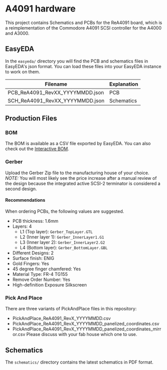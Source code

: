 # A4091 hardware

This project contains Schematics and PCBs for the ReA4091 board,
which is a reimplementation of the Commodore A4091 SCSI controller
for the A4000 and A3000.

## EasyEDA

In the `easyeda/` directory you will find the PCB and schematics files in
EasyEDA's json format. You can load these files into your EasyEDA instance to
work on them.

| Filename                        | Explanation |
|---------------------------------|-------------|
| PCB_ReA4091_RevXX_YYYYMMDD.json | PCB         |
| SCH_ReA4091_RevXX_YYYYMMDD.json | Schematics  |

## Production Files

### BOM

The BOM is available as a CSV file exported by EasyEDA. You can also check out
the [Interactive BOM](https://scsi.me/bom.html).

### Gerber

Upload the Gerber Zip file to the manufacturing house of your choice. *NOTE:*
You will most likely see the price increase after a manual review of the design
because the integrated active SCSI-2 terminator is considered a second design.

#### Recommendations

When ordering PCBs, the following values are suggested.

- PCB thickness: 1.6mm
- Layers: 4
  - L1 (Top layer): `Gerber_TopLayer.GTL`
  - L2 (Inner layer 1): `Gerber_InnerLayer1.G1`
  - L3 (Inner layer 2): `Gerber_InnerLayer2.G2`
  - L4 (Bottom layer): `Gerber_BottomLayer.GBL`
- Different Designs: 2
- Surface finish: ENIG
- Gold Fingers: Yes
- 45 degree finger chamfered: Yes
- Material Type: FR-4 TG155
- Remove Order Number: Yes
- High-definition Exposure Silkscreen

### Pick And Place

There are three variants of PickAndPlace files in this repository:
- PickAndPlace_ReA4091_RevX_YYYYMMDD.csv
- PickAndPlace_ReA4091_RevX_YYYYMMDD_panelized_coordinates.csv
- PickAndPlace_ReA4091_RevX_YYYYMMDD_panelized_coordinates_mirror.csv
Please discuss with your fab house which one to use.

## Schematics

The `schematics/` directory contains the latest schematics in PDF format.

